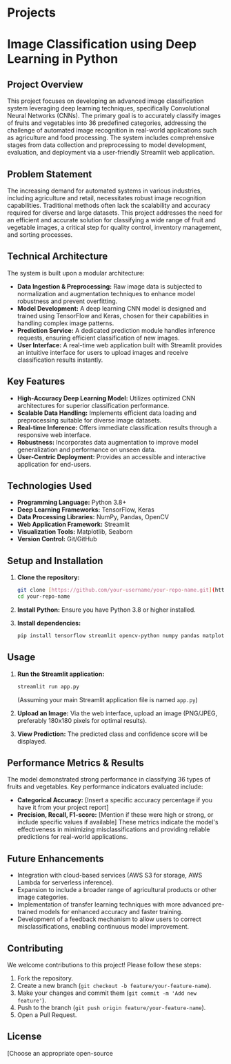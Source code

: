 # Projects
# Image Classification using Deep Learning in Python

## Project Overview
This project focuses on developing an advanced image classification system leveraging deep learning techniques, specifically Convolutional Neural Networks (CNNs). The primary goal is to accurately classify images of fruits and vegetables into 36 predefined categories, addressing the challenge of automated image recognition in real-world applications such as agriculture and food processing. The system includes comprehensive stages from data collection and preprocessing to model development, evaluation, and deployment via a user-friendly Streamlit web application.

## Problem Statement
The increasing demand for automated systems in various industries, including agriculture and retail, necessitates robust image recognition capabilities. Traditional methods often lack the scalability and accuracy required for diverse and large datasets. This project addresses the need for an efficient and accurate solution for classifying a wide range of fruit and vegetable images, a critical step for quality control, inventory management, and sorting processes.

## Technical Architecture
The system is built upon a modular architecture:
* **Data Ingestion & Preprocessing:** Raw image data is subjected to normalization and augmentation techniques to enhance model robustness and prevent overfitting.
* **Model Development:** A deep learning CNN model is designed and trained using TensorFlow and Keras, chosen for their capabilities in handling complex image patterns.
* **Prediction Service:** A dedicated prediction module handles inference requests, ensuring efficient classification of new images.
* **User Interface:** A real-time web application built with Streamlit provides an intuitive interface for users to upload images and receive classification results instantly.

## Key Features
* **High-Accuracy Deep Learning Model:** Utilizes optimized CNN architectures for superior classification performance.
* **Scalable Data Handling:** Implements efficient data loading and preprocessing suitable for diverse image datasets.
* **Real-time Inference:** Offers immediate classification results through a responsive web interface.
* **Robustness:** Incorporates data augmentation to improve model generalization and performance on unseen data.
* **User-Centric Deployment:** Provides an accessible and interactive application for end-users.

## Technologies Used
* **Programming Language:** Python 3.8+
* **Deep Learning Frameworks:** TensorFlow, Keras
* **Data Processing Libraries:** NumPy, Pandas, OpenCV
* **Web Application Framework:** Streamlit
* **Visualization Tools:** Matplotlib, Seaborn
* **Version Control:** Git/GitHub

## Setup and Installation

1.  **Clone the repository:**
    ```bash
    git clone [https://github.com/your-username/your-repo-name.git](https://github.com/your-username/your-repo-name.git)
    cd your-repo-name
    ```

2.  **Install Python:** Ensure you have Python 3.8 or higher installed.

3.  **Install dependencies:**
    ```bash
    pip install tensorflow streamlit opencv-python numpy pandas matplotlib seaborn
    ```

## Usage

1.  **Run the Streamlit application:**
    ```bash
    streamlit run app.py
    ```
    (Assuming your main Streamlit application file is named `app.py`)

2.  **Upload an Image:** Via the web interface, upload an image (PNG/JPEG, preferably 180x180 pixels for optimal results).

3.  **View Prediction:** The predicted class and confidence score will be displayed.

## Performance Metrics & Results
The model demonstrated strong performance in classifying 36 types of fruits and vegetables. Key performance indicators evaluated include:
* **Categorical Accuracy:** [Insert a specific accuracy percentage if you have it from your project report]
* **Precision, Recall, F1-score:** [Mention if these were high or strong, or include specific values if available]
These metrics indicate the model's effectiveness in minimizing misclassifications and providing reliable predictions for real-world applications.

## Future Enhancements
* Integration with cloud-based services (AWS S3 for storage, AWS Lambda for serverless inference).
* Expansion to include a broader range of agricultural products or other image categories.
* Implementation of transfer learning techniques with more advanced pre-trained models for enhanced accuracy and faster training.
* Development of a feedback mechanism to allow users to correct misclassifications, enabling continuous model improvement.

## Contributing
We welcome contributions to this project! Please follow these steps:
1.  Fork the repository.
2.  Create a new branch (`git checkout -b feature/your-feature-name`).
3.  Make your changes and commit them (`git commit -m 'Add new feature'`).
4.  Push to the branch (`git push origin feature/your-feature-name`).
5.  Open a Pull Request.

## License
[Choose an appropriate open-source
